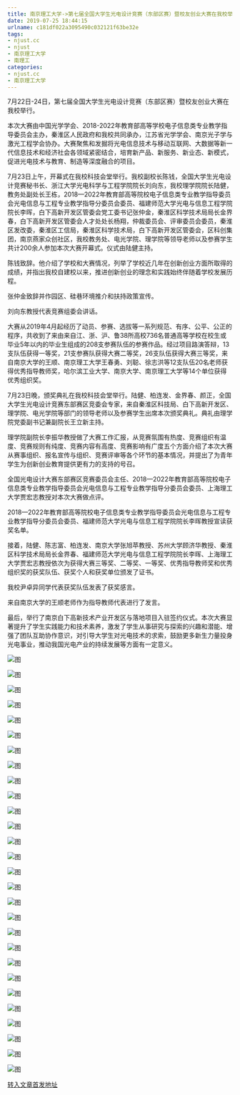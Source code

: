 ```yaml
---
title: 南京理工大学->第七届全国大学生光电设计竞赛（东部区赛）暨校友创业大赛在我校举行 | njust.cc
date: 2019-07-25 18:44:15
urlname: c181df022a3095490c032121f63be32e
tags: 
- njust.cc
- njust
- 南京理工大学
- 南理工
categories:
- njust.cc
- 南京理工大学
---
```



7月22日-24日，第七届全国大学生光电设计竞赛（东部区赛）暨校友创业大赛在我校举行。

本次大赛由中国光学学会、2018-2022年教育部高等学校电子信息类专业教学指导委员会主办，秦淮区人民政府和我校共同承办，江苏省光学学会、南京光子学与激光工程学会协办。大赛聚焦和发掘将光电信息技术与移动互联网、大数据等新一代信息技术和经济社会各领域紧密结合，培育新产品、新服务、新业态、新模式，促进光电技术与教育、制造等深度融合的项目。

7月23日上午，开幕式在我校科技会堂举行。我校副校长陈钱，全国大学生光电设计竞赛秘书长、浙江大学光电科学与工程学院院长刘向东，我校理学院院长陆健，教务处副处长王栋，2018—2022年教育部高等院校电子信息类专业教学指导委员会光电信息与工程专业教学指导分委员会委员、福建师范大学光电与信息工程学院院长李晖，白下高新开发区管委会党工委书记张仲金，秦淮区科学技术局局长金界春，白下高新开发区管委会人才处处长杨翔，仲裁委员会、评审委员会委员，秦淮区发改委，秦淮区工信局，秦淮区科学技术局，白下高新开发区管委会，区科创集团，南京燕家众创社区，我校教务处、电光学院、理学院等领导老师以及参赛学生共计200余人参加本次大赛开幕式。仪式由陆健主持。

陈钱致辞。他介绍了学校和大赛情况，列举了学校近几年在创新创业方面所取得的成绩，并指出我校自建校以来，推进创新创业的理念和实践始终伴随着学校发展历程。

张仲金致辞并作园区、硅巷环境推介和扶持政策宣传。

刘向东教授代表竞赛组委会讲话。

大赛从2019年4月起经历了动员、参赛、选拔等一系列规范、有序、公平、公正的程序，共收到了来由来自江、浙、沪、鲁38所高校736名普通高等学校在校生或毕业5年以内的毕业生组成的208支参赛队伍的参赛作品。经过项目路演答辩，13支队伍获得一等奖，21支参赛队获得大赛二等奖，26支队伍获得大赛三等奖，来自南京大学的王顺、南京理工大学王春勇、刘聪、徐志洪等12支队伍20名老师获得优秀指导教师奖，哈尔滨工业大学、南京大学、南京理工大学等14个单位获得优秀组织奖。

7月23日晚，颁奖典礼在我校科技会堂举行。陆健、柏连发、金界春、颜正，全国大学生光电设计竞赛东部赛区竞委会专家，来自秦淮区科技局、白下高新开发区、理学院、电光学院等部门的领导老师以及参赛学生出席本次颁奖典礼。典礼由理学院党委副书记兼副院长王立新主持。

理学院副院长李振华教授做了大赛工作汇报，从竞赛氛围有热度、竞赛组织有温度、竞赛规则有纯度、竞赛内容有高度、竞赛影响有广度五个方面介绍了本次大赛从赛事组织、报名宣传与组织、竞赛评审等各个环节的基本情况，并提出了为青年学生为创新创业教育提供更有力的支持的号召。

全国光电设计大赛东部赛区竞赛委员会主任、2018—2022年教育部高等院校电子信息类专业教学指导委员会光电信息与工程专业教学指导分委员会委员、上海理工大学贾宏志教授对本次大赛做点评。

2018—2022年教育部高等院校电子信息类专业教学指导委员会光电信息与工程专业教学指导分委员会委员、福建师范大学光电与信息工程学院院长李晖教授宣读获奖名单。

接着，陆健、陈志富、柏连发、南京大学张旭苹教授、苏州大学顾济华教授、秦淮区科学技术局局长金界春、福建师范大学光电与信息工程学院院长李晖、上海理工大学贾宏志教授依次为获得大赛三等奖、二等奖、一等奖、优秀指导教师奖和优秀组织奖的获奖队伍、获奖个人和获奖单位颁发了证书。

我校尹卓异同学代表获奖队伍发表了获奖感言。

来自南京大学的王顺老师作为指导教师代表进行了发言。

最后，举行了南京白下高新技术产业开发区与落地项目入驻签约仪式。本次大赛显著提升了学生实践能力和技术素养，激发了学生从事研究与探索的兴趣和潜能、增强了团队互助协作意识，对引导大学生对光电技术的求索，鼓励更多新生力量投身光电事业，推动我国光电产业的持续发展等方面有一定意义。



![图](http://zs.njust.edu.cn/_upload/article/images/5b/a1/81bffbde4c3ca9999557519542e3/7c8c0a4e-51f9-4990-9f76-c7cbd8a0c63a.jpg)

![图](http://zs.njust.edu.cn/_ueditor/images/empty.gif)

![图](http://zs.njust.edu.cn/_upload/article/images/5b/a1/81bffbde4c3ca9999557519542e3/83a739c6-a960-442f-adf0-d5fcc511b2dc.jpg)

![图](http://zs.njust.edu.cn/_upload/article/images/5b/a1/81bffbde4c3ca9999557519542e3/8e37c58f-ea8a-4be4-afcb-e1f56c2adff1.jpg)

![图](http://zs.njust.edu.cn/_upload/article/images/5b/a1/81bffbde4c3ca9999557519542e3/d74a849c-6d61-4d92-907e-6a1e90e12996.jpg)

![图](http://zs.njust.edu.cn/_upload/article/images/5b/a1/81bffbde4c3ca9999557519542e3/20acae4b-2dbe-4fec-9fa9-9e3660456bdd.jpg)

![图](http://zs.njust.edu.cn/_ueditor/images/empty.gif)

![图](http://zs.njust.edu.cn/_upload/article/images/5b/a1/81bffbde4c3ca9999557519542e3/a2efa248-c636-487b-b750-3491bc57fc3b.jpg)

![图](http://zs.njust.edu.cn/_upload/article/images/5b/a1/81bffbde4c3ca9999557519542e3/95bc5930-7634-4e51-afbe-edddf52d2a24.jpg)

![图](http://zs.njust.edu.cn/_ueditor/images/empty.gif)

![图](http://zs.njust.edu.cn/_upload/article/images/5b/a1/81bffbde4c3ca9999557519542e3/084d24b2-92bd-4cba-a1c4-7f69b7441fca.jpg)

![图](http://zs.njust.edu.cn/_upload/article/images/5b/a1/81bffbde4c3ca9999557519542e3/1558c076-dd64-49bd-9a93-70d08a25bb7b.jpg)

![图](http://zs.njust.edu.cn/_ueditor/images/empty.gif)

![图](http://zs.njust.edu.cn/_upload/article/images/5b/a1/81bffbde4c3ca9999557519542e3/6c79ec31-9287-43bc-9068-35820e7cde52.jpg)

![图](http://zs.njust.edu.cn/_upload/article/images/5b/a1/81bffbde4c3ca9999557519542e3/d4c0d780-ea29-47ea-aacc-09755d1482d7.jpg)

![图](http://zs.njust.edu.cn/_upload/article/images/5b/a1/81bffbde4c3ca9999557519542e3/10c44da6-e2e1-45bf-862a-955c963b478c.jpg)

![图](http://zs.njust.edu.cn/_upload/article/images/5b/a1/81bffbde4c3ca9999557519542e3/352c1dd6-6f44-4585-ab33-61e0cc085787.jpg)

![图](http://zs.njust.edu.cn/_upload/article/images/5b/a1/81bffbde4c3ca9999557519542e3/ef4f710d-011c-4c4d-987f-933a8c462d5c.jpg)

![图](http://zs.njust.edu.cn/_upload/article/images/5b/a1/81bffbde4c3ca9999557519542e3/f578b211-17cf-4763-95d9-07ea5eae47ea.jpg)

![图](http://zs.njust.edu.cn/_ueditor/images/empty.gif)

![图](http://zs.njust.edu.cn/_upload/article/images/5b/a1/81bffbde4c3ca9999557519542e3/0b3e0980-badd-4ca6-b352-159ee6bd657f.jpg)

![图](http://zs.njust.edu.cn/_upload/article/images/5b/a1/81bffbde4c3ca9999557519542e3/efc514a5-71de-4e39-8c10-3cd14e88251c.jpg)

![图](http://zs.njust.edu.cn/_ueditor/images/empty.gif)

![图](http://zs.njust.edu.cn/_upload/article/images/5b/a1/81bffbde4c3ca9999557519542e3/9ed4f0d7-d602-400d-bfd6-c85397106718.jpg)

![图](http://zs.njust.edu.cn/_upload/article/images/5b/a1/81bffbde4c3ca9999557519542e3/e2cf2e7c-d100-49cd-93ca-df010fd0dcb0.jpg)

![图](http://zs.njust.edu.cn/_upload/article/images/5b/a1/81bffbde4c3ca9999557519542e3/bd548083-c6c5-4189-a8d8-5421a7fbb0b6.jpg)

![图](http://zs.njust.edu.cn/_upload/article/images/5b/a1/81bffbde4c3ca9999557519542e3/cb0d8db9-e3e6-4cb3-827d-edbcdbb135cc.jpg)

![图](http://zs.njust.edu.cn/_upload/article/images/5b/a1/81bffbde4c3ca9999557519542e3/af750727-6c59-4f60-8ddb-e3edeb7950e0.jpg)

[转入文章首发地址](http://zs.njust.edu.cn/20/df/c4621a205023/page.htm)